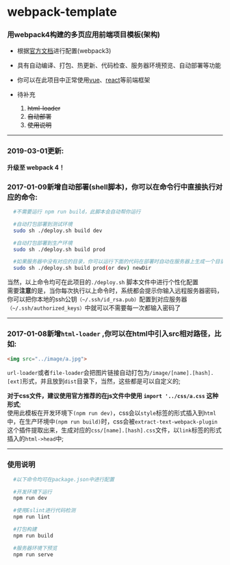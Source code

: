 # webpack-template


### 用webpack4构建的多页应用前端项目模板(架构)

* 根据[官方文档](https://doc.webpack-china.org/)进行配置(webpack3)

* 具有自动编译、打包、热更新、代码检查、服务器环境预览、自动部署等功能

* 你可以在此项目中正常使用[vue](https://github.com/vuejs/vue)、[react](https://github.com/facebook/react)等前端框架

* 待补充
  1.  ~~html-loader~~
  2.  ~~自动部署~~
  3.  ~~使用说明~~

---
### 2019-03-01更新:

**升级至 webpack 4！**

### 2017-01-09新增自动部署(shell脚本)，你可以在命令行中直接执行对应的命令:

```bash
  #不需要运行 npm run build，此脚本会自动帮你运行

  #自动打包部署到测试环境
  sudo sh ./deploy.sh build dev

  #自动打包部署到生产环境
  sudo sh ./deploy.sh build prod

  #如果服务器中没有对应的目录，你可以运行下面的代码在部署时自动在服务器上生成一个目录
  sudo sh ./deploy.sh build prod(or dev) newDir

```
当然，以上命令均可在此项目的`./deploy.sh` 脚本文件中进行个性化配置</br>
需要**注意**的是，当你每次执行以上命令时，系统都会提示你输入远程服务器密码，你可以把你本地的ssh公钥`（~/.ssh/id_rsa.pub）`配置到对应服务器`（~/.ssh/authorized_keys）`中就可以不需要每一次都输入密码了

---

### 2017-01-08新增`html-loader` ,你可以在html中引入src相对路径，比如:

```html
<img src="../image/a.jpg">
```
`url-loader`或者`file-loader`会把图片链接自动打包为`/image/[name].[hash].[ext]`形式，并且放到`dist`目录下，当然，这些都是可以自定义的;

**对于css文件，建议使用官方推荐的在js文件中使用 `import '../css/a.css`  这种形式**; </br>
使用此模板在开发环境下`(npm run dev)`，css会以`style`标签的形式插入到`html`中，在生产环境中`(npm run build)`时，css会被`extract-text-webpack-plugin`这个插件提取出来，生成对应的`css/[name].[hash].css`文件，以`link`标签的形式插入的`html->head`中;

---

### 使用说明  

```bash
  #以下命令均可在package.json中进行配置

  #开发环境下运行
  npm run dev

  #使用Eslint进行代码检测
  npm run lint

  #打包构建
  npm run build

  #服务器环境下预览
  npm run serve
```


